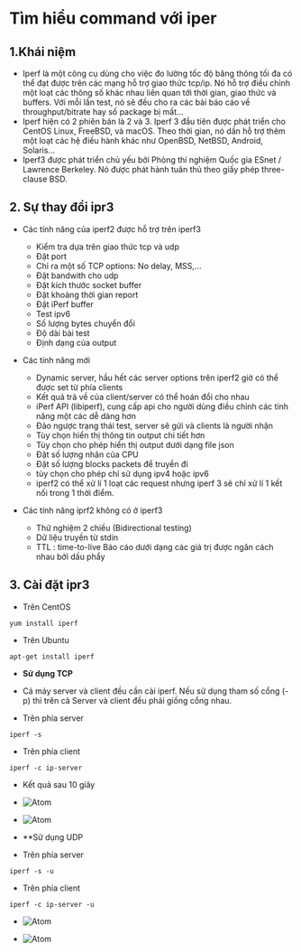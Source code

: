 # Tìm hiểu command với iper # 
## 1.Khái niệm ## 
- Iperf là một công cụ dùng cho việc đo lường tốc độ băng thông tối đa có thể đạt được trên các mạng hỗ trợ giao thức tcp/ip. Nó hỗ trợ điều chỉnh một loạt các thông số khác nhau liên quan tới thời gian, giao thức và buffers. Với mỗi lần test, nó sẽ đều cho ra các bài báo cáo về throughput/bitrate hay số package bị mất...
- Iperf hiện có 2 phiên bản là 2 và 3. Iperf 3 đầu tiên được phát triển cho CentOS Linux, FreeBSD, và macOS. Theo thời gian, nó dần hỗ trợ thêm một loạt các hệ điều hành khác như OpenBSD, NetBSD, Android, Solaris...
- Iperf3 được phát triển chủ yếu bởi Phòng thí nghiệm Quốc gia ESnet / Lawrence Berkeley. Nó được phát hành tuân thủ theo giấy phép three-clause BSD.
## 2. Sự thay đổi ipr3 ## 
- Các tính năng của iperf2 được hỗ trợ trên iperf3

  - Kiểm tra dựa trên giao thức tcp và udp
  - Đặt port
  - Chỉ ra một số TCP options: No delay, MSS,...
  - Đặt bandwith cho udp
  - Đặt kích thước socket buffer
  - Đặt khoảng thời gian report
  - Đặt iPerf buffer
  - Test ipv6
  - Số lượng bytes chuyển đổi
  - Độ dài bài test
  - Định dạng của output
- Các tính năng mới
 
  - Dynamic server, hầu hết các server options trên iperf2 giờ có thể được set từ phía clients
  - Kết quả trả về của client/server có thể hoán đổi cho nhau
  - iPerf API (libiperf), cung cấp api cho người dùng điều chỉnh các tính năng một các dễ dàng hơn
  - Đảo ngược trạng thái test, server sẽ gửi và clients là người nhận
  - Tùy chọn hiển thị thông tin output chi tiết hơn
  - Tùy chọn cho phép hiển thị output dưới dạng file json
  - Đặt số lượng nhân của CPU
  - Đặt số lượng blocks packets để truyền đi
  - tùy chọn cho phép chỉ sử dụng ipv4 hoặc ipv6
  - iperf2 có thể xử lí 1 loạt các request nhưng iperf 3 sẽ chỉ xử lí 1 kết nối trong 1 thời điểm.
  
- Các tính năng iprf2 không có ở iperf3

  - Thử nghiệm 2 chiều (Bidirectional testing)
  - Dữ liệu truyền từ stdin
  - TTL : time-to-live
Báo cáo dưới dạng các giá trị được ngăn cách nhau bởi dấu phẩy

## 3. Cài đặt ipr3 ## 
- Trên CentOS
```
yum install iperf
```
- Trên Ubuntu
```
apt-get install iperf
```
- **Sử dụng TCP**

- Cả máy server và client đều cần cài iperf. Nếu sử dụng tham số cổng (-p) thì trên cả Server và client đều phải giống cổng nhau.

- Trên phía server
```
iperf -s
```
- Trên phía client
```
iperf -c ip-server
```
- Kết quả sau 10 giây

- ![Atom](https://i.imgur.com/NZVw4iO.png)

- ![Atom](https://i.imgur.com/iMnQPNB.png)

- **Sử dụng UDP

- Trên phía server
```
iperf -s -u
```
- Trên phía client
```
iperf -c ip-server -u
```
- ![Atom](https://i.imgur.com/nLH0uTT.png)

- ![Atom](https://i.imgur.com/63GhdPY.png)




